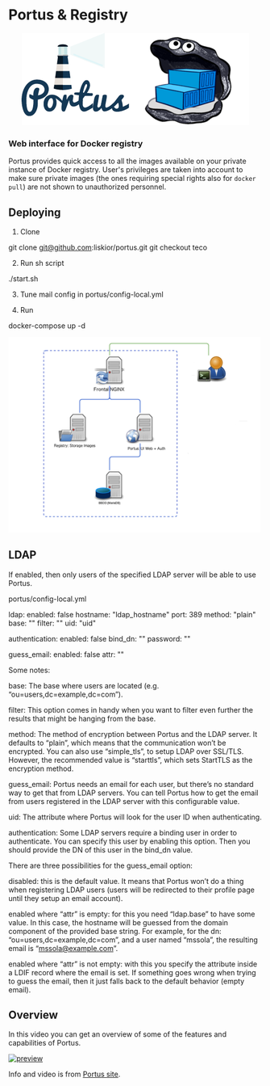 # Portus & Registry
<p align="center">
<img heigh="400" src='images/logos.png' />
</p>

### Web interface for Docker registry

Portus provides quick access to all the images available on your private
instance of Docker registry. User's privileges are taken into account to
make sure private images (the ones requiring special rights also for
`docker pull`) are not shown to unauthorized personnel.

## Deploying
1. Clone

git clone git@github.com:liskior/portus.git
git checkout teco

2. Run sh script

./start.sh

3. Tune mail config in portus/config-local.yml

4. Run

docker-compose up -d

<img src="images/portus_registry.png" width="500">

## LDAP

If enabled, then only users of the specified LDAP server will be able to use Portus.

portus/config-local.yml

ldap:
enabled: false
hostname: "ldap_hostname"
port: 389
method: "plain"
base: ""
filter: ""
uid: "uid"

authentication:
enabled: false
bind_dn: ""
password: ""

guess_email:
enabled: false
attr: ""

Some notes:

base: The base where users are located (e.g. “ou=users,dc=example,dc=com”).

filter: This option comes in handy when you want to filter even further the results that might be hanging from the base.

method: The method of encryption between Portus and the LDAP server. It defaults to “plain”, which means that the communication won’t be encrypted. You can also use “simple_tls”, to setup LDAP over SSL/TLS. However, the recommended value is “starttls”, which sets StartTLS as the encryption method.

guess_email: Portus needs an email for each user, but there’s no standard way to get that from LDAP servers. You can tell Portus how to get the email from users registered in the LDAP server with this configurable value.

uid: The attribute where Portus will look for the user ID when authenticating.

authentication: Some LDAP servers require a binding user in order to authenticate. You can specify this user by enabling this option. Then you should provide the DN of this user in the bind_dn value.

There are three possibilities for the guess_email option:

disabled: this is the default value. It means that Portus won’t do a thing when registering LDAP users (users will be redirected to their profile page until they setup an email account).

enabled where “attr” is empty: for this you need “ldap.base” to have some value. In this case, the hostname will be guessed from the domain component of the provided base string. For example, for the dn: “ou=users,dc=example,dc=com”, and a user named “mssola”, the resulting email is “mssola@example.com”.

enabled where “attr” is not empty: with this you specify the attribute inside a LDIF record where the email is set.
If something goes wrong when trying to guess the email, then it just falls back to the default behavior (empty email).


## Overview

In this video you can get an overview of some of the features and capabilities
of Portus.

[![preview](https://cloud.githubusercontent.com/assets/22728/9274870/897410de-4299-11e5-9ebf-c6ecc1ae7733.png)](https://www.youtube.com/watch?v=hGqvYVvdf7U)

Info and video is from [Portus site](http://port.us.org/documentation.html).


